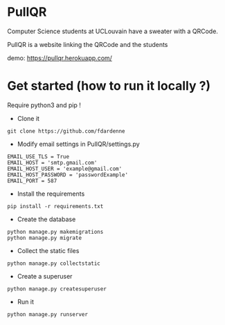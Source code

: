 # PullQR


Computer Science students at UCLouvain have a sweater with a QRCode.

PullQR is a website linking the QRCode and the students

demo: https://pullqr.herokuapp.com/

# Get started (how to run it locally ?)
Require python3 and pip ! 


- Clone it

```
git clone https://github.com/fdardenne
```

- Modify email settings in PullQR/settings.py

```
EMAIL_USE_TLS = True
EMAIL_HOST = 'smtp.gmail.com'
EMAIL_HOST_USER = 'example@gmail.com'
EMAIL_HOST_PASSWORD = 'passwordExample'
EMAIL_PORT = 587
```

- Install the requirements
```
pip install -r requirements.txt
```

- Create the database

```
python manage.py makemigrations
python manage.py migrate
```
- Collect the static files

```
python manage.py collectstatic
```

- Create a superuser

```
python manage.py createsuperuser
```

- Run it

```python manage.py runserver```


